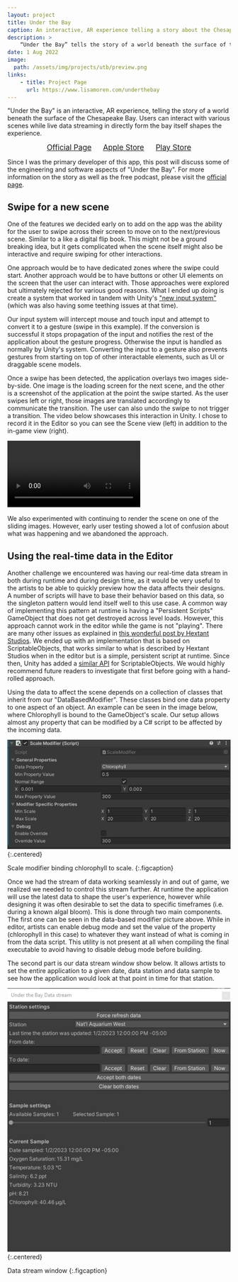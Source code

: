 ```yaml
---
layout: project
title: Under the Bay
caption: An interactive, AR experience telling a story about the Chesapeake Bay.
description: >
    “Under the Bay” tells the story of a world beneath the surface of the Chesapeake Bay
date: 1 Aug 2022
image: 
  path: /assets/img/projects/utb/preview.png
links:
    - title: Project Page
      url: https://www.lisamoren.com/underthebay
---
```


"Under the Bay" is an interactive, AR experience, telling the story of a world
beneath the surface of the Chesapeake Bay. Users can interact with various
scenes while live data streaming in directly form the bay itself shapes the
experience.

<div style="text-align: center; font-size: 1.2em; margin-bottom: 0.75em ">
    <a href="https://www.lisamoren.com/underthebay" target="_blank">Official Page</a>
    &emsp;
    <a href="https://apps.apple.com/app/id1641553491" target="_blank">Apple Store</a>
    &emsp;
    <a href="https://play.google.com/store/apps/details?id=com.lisamoren.underthebay" target="_blank">Play Store</a>
</div>

Since I was the primary developer of this app, this post will discuss some of
the engineering and software aspects of "Under the Bay". For more information on
the story as well as the free podcast, please visit the [official
page](https://www.lisamoren.com/underthebay).

## Swipe for a new scene

One of the features we decided early on to add on the app was the ability for
the user to swipe across their screen to move on to the next/previous scene.
Similar to a like a digital flip book. This might not be a ground breaking
idea, but it gets complicated when the scene itself might also be interactive
and require swiping for other interactions.

One approach would be to have dedicated zones where the swipe could start.
Another approach would be to have buttons or other UI elements on the screen
that the user can interact with. Those approaches were explored but ultimately
rejected for various good reasons. What I ended up doing is create a system that
worked in tandem with Unity's ["new input
system"](https://docs.unity3d.com/Packages/com.unity.inputsystem@1.4/manual/QuickStartGuide.html)
(which was also having some teething issues at that time).

Our input system will intercept mouse and touch input and attempt to convert it
to a gesture (swipe in this example). If the conversion is successful it stops
propagation of the input and notifies the rest of the application about the
gesture progress. Otherwise the input is handled as normally by Unity's system.
Converting the input to a gesture also prevents gestures from starting on top of
other interactable elements, such as UI or draggable scene models.

Once a swipe has been detected, the application overlays two images
side-by-side. One image is the loading screen for the next scene, and the other
is a screenshot of the application at the point the swipe started. As the user
swipes left or right, those images are translated accordingly to communicate the
transition. The user can also undo the swipe to not trigger a transition. The
video below showcases this interaction in Unity. I chose to record it in the
Editor so you can see the Scene view (left) in addition to the in-game view (right).

<video controls loop>
  <source src="/assets/img/projects/utb/swipe.webm" type="video/webm">
  Your browser does not support the video tag or webm video.
</video>

We also experimented with continuing to render the scene on one of the sliding
images. However, early user testing showed a lot of confusion about what was
happening and we abandoned the approach.

## Using the real-time data in the Editor

Another challenge we encountered was having our real-time data stream in both
during runtime and during design time, as it would be very useful to the artists
to be able to quickly preview how the data affects their designs. A number of
scripts will have to base their behavior based on this data, so the singleton
pattern would lend itself well to this use case. A common way of implementing
this pattern at runtime is having a "Persistent Scripts" GameObject that does
not get destroyed across level loads. However, this approach cannot work in the
editor while the game is not "playing". There are many other issues as explained
in [this wonderful post by Hextant
Studios](https://hextantstudios.com/unity-singletons/). We ended up with an
implementation that is based on ScriptableObjects, that works similar to what is
described by Hextant Studios when in the editor but is a simple, persistent
script at runtime. Since then, Unity has added a [similar
API](https://docs.unity3d.com/2020.1/Documentation/ScriptReference/ScriptableSingleton_1.html)
for ScriptableObjects. We would highly recommend future readers to investigate
that first before going with a hand-rolled approach.

Using the data to affect the scene depends on a collection of classes that
inherit from our "DataBasedModifier". These classes bind one data property to
one aspect of an object. An example can be seen  in the image below, where
Chlorophyll is bound to the GameObject's scale. Our setup allows almost any
property that can be modified by a C# script to be affected by the incoming
data.

![](/assets/img/projects/utb/databased-modifier.jpg)
{:.centered}

Scale modifier binding chlorophyll to scale.
{:.figcaption}

Once we had the stream of data working seamlessly in and out of game, we
realized we needed to control this stream further. At runtime the application
will use the latest data to shape the user's experience, however while designing
it was often desirable to set the data to specific timeframes (i.e. during a
known algal bloom). This is done through two main components. The first one can
be seen in the data-based modifier picture above. While in editor, artists can
enable debug mode and set the value of the property (chlorophyll in this case)
to whatever they want instead of what is coming in from the data script. This
utility is not present at all when compiling the final executable to avoid
having to disable debug mode before building.

The second part is our data stream window show below. It allows artists to set
the entire application to a given date, data station and data sample to see how
the application would look at that point in time for that station.

![](/assets/img/projects/utb/data-stream.jpg)
{:.centered}

Data stream window
{:.figcaption}
